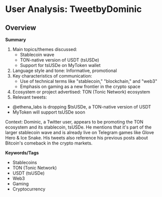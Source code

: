 # User Analysis: TweetbyDominic

## Overview

**Summary**

1. Main topics/themes discussed:
	* Stablecoin wave
	* TON-native version of USDT (tsUSDe)
	* Support for tsUSDe on MyToken wallet
2. Language style and tone: Informative, promotional
3. Key characteristics of communication:
	* Use of technical terms like "stablecoin," "blockchain," and "web3"
	* Emphasis on gaming as a new frontier in the crypto space
4. Ecosystem or project advertised: TON (Tonic Network) ecosystem
5. Relevant tweets:

* @ethena_labs is dropping $tsUSDe, a TON-native version of USDT
* MyToken will support tsUSDe soon

Context:
Dominic, a Twitter user, appears to be promoting the TON ecosystem and its stablecoin, tsUSDe. He mentions that it's part of the larger stablecoin wave and is already live on Telegram games like Glove Hero & Ice Snake. His tweets also reference his previous posts about Bitcoin's comeback in the crypto markets.

**Keywords/Tags**

* Stablecoins
* TON (Tonic Network)
* USDT (tsUSDe)
* Web3
* Gaming
* Cryptocurrency